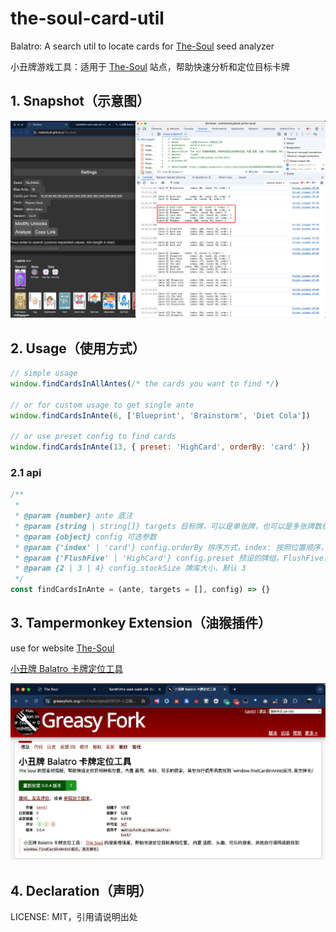 # the-soul-card-util

Balatro: A search util to locate cards for [The-Soul](https://mathisfun0.github.io/The-Soul/) seed analyzer

小丑牌游戏工具：适用于 [The-Soul](https://mathisfun0.github.io/The-Soul/) 站点，帮助快速分析和定位目标卡牌

## 1. Snapshot（示意图）

![results](assets/20250131-131254.jpeg)

## 2. Usage（使用方式）

```js
// simple usage
window.findCardsInAllAntes(/* the cards you want to find */)

// or for custom usage to get single ante
window.findCardsInAnte(6, ['Blueprint', 'Brainstorm', 'Diet Cola'])

// or use preset config to find cards
window.findCardsInAnte(13, { preset: 'HighCard', orderBy: 'card' })
```

### 2.1 api

```js
/**
 *
 * @param {number} ante 底注
 * @param {string | string[]} targets 目标牌，可以是单张牌，也可以是多张牌数组。可选参数
 * @param {object} config 可选参数
 * @param {'index' | 'card'} config.orderBy 排序方式，index: 按照位置顺序，card: 按照牌的顺序
 * @param {'FlushFive' | 'HighCard'} config.preset 预设的牌组，FlushFive: 同花五条流，HighCard: 高牌流
 * @param {2 | 3 | 4} config.stockSize 牌库大小，默认 3
 */
const findCardsInAnte = (ante, targets = [], config) => {}
```

## 3. Tampermonkey Extension（油猴插件）

use for website [The-Soul](https://mathisfun0.github.io/The-Soul/)

[小丑牌 Balatro 卡牌定位工具](https://greasyfork.org/zh-CN/scripts/525121-%E5%B0%8F%E4%B8%91%E7%89%8C-balatro-%E5%8D%A1%E7%89%8C%E5%AE%9A%E4%BD%8D%E5%B7%A5%E5%85%B7)

![Tampermonkey](assets/20250131-140501.jpeg)

## 4. Declaration（声明）

LICENSE: MIT，引用请说明出处
